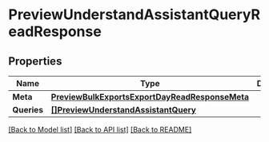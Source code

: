 # PreviewUnderstandAssistantQueryReadResponse

## Properties

Name | Type | Description | Notes
------------ | ------------- | ------------- | -------------
**Meta** | [**PreviewBulkExportsExportDayReadResponseMeta**](preview_bulk_exports_export_dayReadResponse_meta.md) |  | [optional] 
**Queries** | [**[]PreviewUnderstandAssistantQuery**](preview.understand.assistant.query.md) |  | [optional] 

[[Back to Model list]](../README.md#documentation-for-models) [[Back to API list]](../README.md#documentation-for-api-endpoints) [[Back to README]](../README.md)


